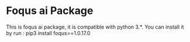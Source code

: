 # Foqus ai Package

This is foqus ai package, it is compatible with python 3.*.
You can install it by run :
pip3 install foqus==1.0.17.0
